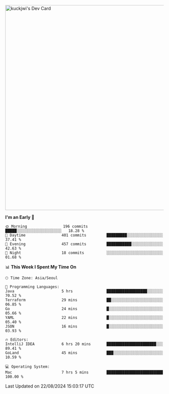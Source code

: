 <a href="https://app.daily.dev/kuckhwancho"><img src="https://api.daily.dev/devcards/v2/efef39c8028947428b3c0b486b9cd9b6.png?r=iz2&type=wide" width="652" alt="kuckjwi's Dev Card"/></a>

<!--START_SECTION:waka-->
**I'm an Early 🐤** 

```text
🌞 Morning                196 commits         █████░░░░░░░░░░░░░░░░░░░░   18.28 % 
🌆 Daytime                401 commits         █████████░░░░░░░░░░░░░░░░   37.41 % 
🌃 Evening                457 commits         ███████████░░░░░░░░░░░░░░   42.63 % 
🌙 Night                  18 commits          ░░░░░░░░░░░░░░░░░░░░░░░░░   01.68 % 
```


📊 **This Week I Spent My Time On** 

```text
🕑︎ Time Zone: Asia/Seoul

💬 Programming Languages: 
Java                     5 hrs               ██████████████████░░░░░░░   70.52 % 
Terraform                29 mins             ██░░░░░░░░░░░░░░░░░░░░░░░   06.85 % 
Go                       24 mins             █░░░░░░░░░░░░░░░░░░░░░░░░   05.66 % 
YAML                     22 mins             █░░░░░░░░░░░░░░░░░░░░░░░░   05.40 % 
JSON                     16 mins             █░░░░░░░░░░░░░░░░░░░░░░░░   03.93 % 

🔥 Editors: 
IntelliJ IDEA            6 hrs 20 mins       ██████████████████████░░░   89.41 % 
GoLand                   45 mins             ███░░░░░░░░░░░░░░░░░░░░░░   10.59 % 

💻 Operating System: 
Mac                      7 hrs 5 mins        █████████████████████████   100.00 % 
```


 Last Updated on 22/08/2024 15:03:17 UTC
<!--END_SECTION:waka-->
